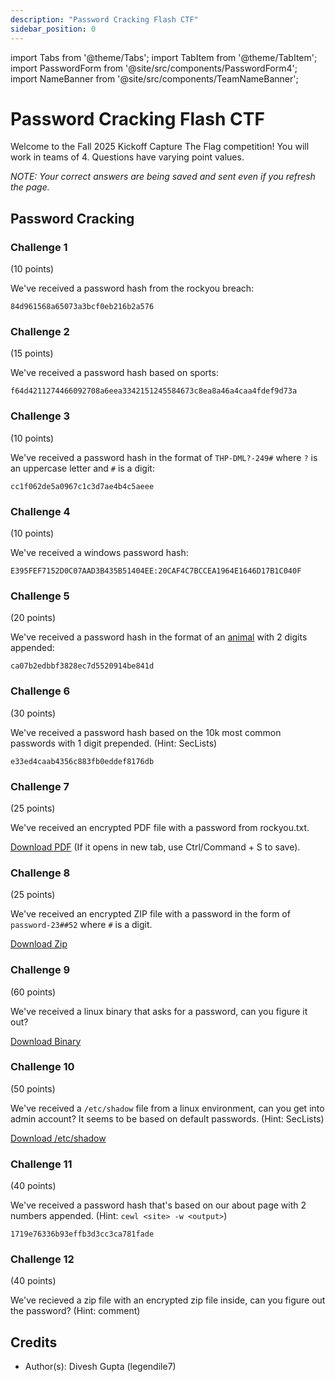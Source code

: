 ```yaml
---
description: "Password Cracking Flash CTF"
sidebar_position: 0
---
```


import Tabs from '@theme/Tabs';
import TabItem from '@theme/TabItem';
import PasswordForm from '@site/src/components/PasswordForm4';
import NameBanner from '@site/src/components/TeamNameBanner';

# Password Cracking Flash CTF
Welcome to the Fall 2025 Kickoff Capture The Flag competition! You will work in teams of 4. Questions have varying point values.

*NOTE: Your correct answers are being saved and sent even if you refresh the page.*
<NameBanner />

## Password Cracking
### Challenge 1
(10 points)

We've received a password hash from the rockyou breach:

`84d961568a65073a3bcf0eb216b2a576`
<PasswordForm
  hash="9ad0d01d1766bb60025ba3403e851d1493a1ce2f14bdcf14d198f4a49e083f4547a6e5f9908444aad02d8d2383fbc74af021c7ee797ea13254c6603de76291b8"
  algorithm="sha512"
  challengeName="Passcrack 1"
  points={10}
/>

### Challenge 2
(15 points)

We've received a password hash based on sports:

`f64d4211274466092708a6eea3342151245584673c8ea8a46a4caa4fdef9d73a`
<PasswordForm
  hash="5eb2887d20e4c8612fcf93746dea0aba02869ba52635390b8d2a289e5ab7224186d7b4dd3ba6060d8e223a3b3f661076913b9409fac648e2046687f99dba7332"
  algorithm="sha512"
  challengeName="Passcrack 2"
  points={15}
/>

### Challenge 3
(10 points)

We've received a password hash in the format of `THP-DML?-249#` where `?` is an uppercase letter and `#` is a digit:

`cc1f062de5a0967c1c3d7ae4b4c5aeee`
<PasswordForm
  hash="586d15ab97b01efe9ad559c0ece1799fdcb0e372713eee8c2b4cc2961a98739588f9c6b1f80ec701f63230abfcca8b0026ba382d823aed1bf2c8db9e29d4fb85"
  algorithm="sha512"
  challengeName="Passcrack 3"
  points={10}
/>

### Challenge 4
(10 points)

We've received a windows password hash: 

`E395FEF7152D0C07AAD3B435B51404EE:20CAF4C7BCCEA1964E1646D17B1C040F`
<!--Password: sigma69 -->
<PasswordForm
  hash="b747a981ade6d576278bd180618bd7e68386aa4c105ea4f5b21547dd5d5ba0940c60bd57038366147ee28ccbf402a92f2509d0e6cd44792545d1a9e0608e493f"
  algorithm="sha512"
  challengeName="Passcrack 4"
  points={10}
/>

### Challenge 5
(20 points)

We've received a password hash in the format of an [animal](./assets/wordlist.txt) with 2 digits appended:

`ca07b2edbbf3828ec7d5520914be841d`
<PasswordForm
  hash="678ae520b4721de37698c0421b8f2f0d5349d8c51f6673b09bd3fa2a3d2b28506799fe4f46d36a90aebca3c80b8cd7a3a4b05bd737b492466c7487cc5e9f6387"
  algorithm="sha512"
  challengeName="Passcrack 5"
  points={20}
/>

### Challenge 6
(30 points)

We've received a password hash based on the 10k most common passwords with 1 digit prepended. (Hint: SecLists)
<!--Password: 5hello1 -->
`e33ed4caab4356c883fb0eddef8176db`
<PasswordForm
  hash="434b2ae2d143a840dda821ee4b2b20660491484fd3a17300caf8d8b4cba888cf66eee038aacc393fcf9097740c5c7bd881174454589578e31bf3803112e84797"
  algorithm="sha512"
  challengeName="Passcrack 6"
  points={30}
/>

### Challenge 7
(25 points)

We've received an encrypted PDF file with a password from rockyou.txt.

[Download PDF](./assets/pdf-protected.pdf) (If it opens in new tab, use Ctrl/Command + S to save).

<PasswordForm
  hash="10bfa5178194b4876ba4680e14217c1527441d6b7e7eb2c483800b9399507bb144102eec5553b7ede61028f18d7018098136e3f94074e910219702b2cacc370c"
  algorithm="sha512"
  challengeName="Passcrack 7"
  points={25}
/>

### Challenge 8
(25 points)

We've received an encrypted ZIP file with a password in the form of `password-23##52` where `#` is a digit.

[Download Zip](./assets/protected.zip)
<!-- Password: password-237452 -->
<PasswordForm
  hash="140ce7afb8f1c90f83b0fdb3474a7fac44a9c686526bd3d1fb204faab0424c4b79d591b5de87b6a008e448a282dd1a73e86d2a3618bb59af1f73b276b9c398da"
  algorithm="sha512"
  challengeName="Passcrack 8"
  points={25}
/>

### Challenge 9
(60 points)

We've received a linux binary that asks for a password, can you figure it out?

[Download Binary](./assets/trees.bin)
<!-- Password: sycamore -->
<PasswordForm
  hash="7e7010fe3ab51b740d2783585b24b52995d5c4e7e659908ee950c486deb51a2aa6e688546cf3e1f69c66aeec17dded0ebba86110aa4b16e09025ed4cc254d3a9"
  algorithm="sha512"
  challengeName="Passcrack 9"
  points={60}
/>

### Challenge 10
(50 points)

We've received a `/etc/shadow` file from a linux environment, can you get into admin account? It seems to be based on default passwords. (Hint: SecLists)

[Download /etc/shadow](./assets/shadow.txt)
<!-- Password: kn1TG7psLu -->
<PasswordForm
  hash="ca06a2c533db85ea68c70a3d1173a37a3b0716f70ff18e36f9c91e095b1f43400d10d1becedf623e00481312fd829ce9c48272df782b0760a773a38d4f4295aa"
  algorithm="sha512"
  challengeName="Passcrack 10"
  points={50}
/>

### Challenge 11
(40 points)

We've received a password hash that's based on our about page with 2 numbers appended. (Hint: `cewl <site> -w <output>`)

`1719e76336b93effb3d3cc3ca781fade`
<!-- Password: Roy1 -->
<PasswordForm
  hash="50ee3bc067a235724487014812a4f6b33d5f8e502b7877239c4495aa314a6f4070643b14c1ed094d41f5c4330ac86e351419052c862961713526a29606c9cb39"
  algorithm="sha512"
  challengeName="Passcrack 11"
  points={40}
/>

### Challenge 12
(40 points)

We've recieved a zip file with an encrypted zip file inside, can you figure out the password? (Hint: comment)

<!-- Password: 8rhq209rhq90hf22rh09qiwfq -->
<PasswordForm
  hash="2684c41e86acae180e07d02c7b3930bb0f5b0d5746355f9b886dd0091093ed46003a2f13296828ce50d38981593f376ed5eecee8d42515df7b30cb71375d2a21"
  algorithm="sha512"
  challengeName="Passcrack 12"
  points={40}
/>


## Credits

- Author(s): Divesh Gupta (legendile7)
